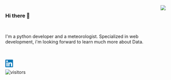 <img align='right' src="https://github-readme-stats.vercel.app/api?username=smtr42&show_icons=true">

### Hi there 👋
<br>

I'm a python developer and a meteorologist. Specialized in web development, i'm looking forward to learn much more about Data.



<br>
<br> 
  <a href="https://in.linkedin.com/in/teiva-s">
   <img align="left" alt="Teiva | Linkedin" width="24px" src="https://github.com/smtr42/smtr42/blob/master/asset/Linkedin.svg" />
  </a>
<br>


 ![visitors](https://visitor-badge.glitch.me/badge?page_id=smtr42.smtr42)
